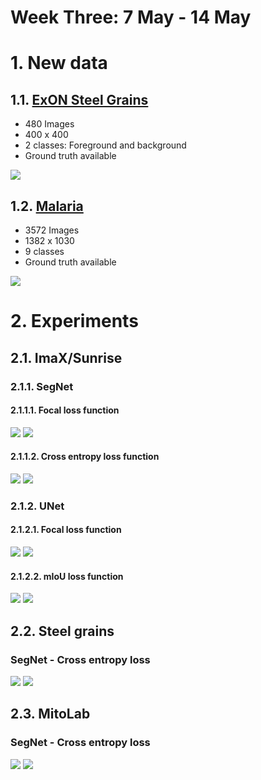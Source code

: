 <h1>Week Three: 7 May - 14 May</h1>

# 1. New data
## 1.1. <a href="https://www.kaggle.com/datasets/peterwarren/voronoi-artificial-grains-gen/data" target="_blank">ExON Steel Grains</a>
- 480 Images
- 400 x 400
- 2 classes: Foreground and background
- Ground truth available

<img src="resources/week_3/steel.svg">

## 1.2. <a href="https://datasetninja.com/malaria-segmentation" target="_blank">Malaria</a>
- 3572 Images
- 1382 x 1030
- 9 classes
- Ground truth available

<img src="resources/week_3/malaria.png">

# 2. Experiments
## 2.1. ImaX/Sunrise
### 2.1.1. SegNet
#### 2.1.1.1. Focal loss function
<img src="resources/week_3/plots/segnet_imax_focal.svg">
<img src="resources/week_3/maps/2.svg">

#### 2.1.1.2. Cross entropy loss function
<img src="resources/week_3/plots/segnet_imax_ce.svg">
<img src="resources/week_3/maps/segnet_imax_ce.svg">

### 2.1.2. UNet
#### 2.1.2.1. Focal loss function
<img src="resources/week_3/plots/unet_imax_focal.svg">
<img src="resources/week_3/maps/unet_imax_focal.svg">

#### 2.1.2.2. mIoU loss function
<img src="resources/week_3/plots/unet_imax_iou.svg">
<img src="resources/week_3/maps/unet_imax_iou.svg">

## 2.2. Steel grains
### SegNet - Cross entropy loss
<img src="resources/week_3/plots/segnet_metal.svg">
<img src="resources/week_3/maps/segnet_steel.svg">

## 2.3. MitoLab
### SegNet - Cross entropy loss
<img src="resources/week_3/plots/segnet_mito.svg">
<img src="resources/week_3/maps/segnet_mito.svg">
